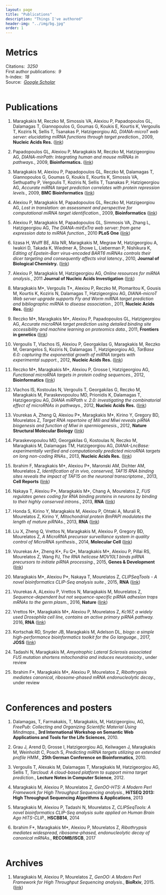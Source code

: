 ```yaml
---
layout: page
title: "Publications"
description: "Things I've authored"
header-img: "../img/bg.jpg"
order: 1
---
```


# Metrics
Citations: &nbsp;*3250*  
First author publications: &nbsp;*9*  
h-index: &nbsp;*18*   
Source: &nbsp;*[Google Scholar](https://scholar.google.com/citations?user=F3yZjVMAAAAJ)*
<br><br>

# Publications
1.  Maragkakis M, Reczko M, Simossis VA, Alexiou P, Papadopoulos GL, Dalamagas
T, Giannopoulos G, Goumas G, Koukis E, Kourtis K, Vergoulis T, Koziris N,
Sellis T, Tsanakas P, Hatzigeorgiou AG, *DIANA-microT web server: elucidating
miRNA functions through target prediction.*, 2009, **Nucleic Acids Res.**
([link](http://nar.oxfordjournals.org/content/37/suppl_2/W273.abstract))

1.  Papadopoulos GL, Alexiou P, Maragkakis M, Reczko M, Hatzigeorgiou AG,
*DIANA-mirPath: Integrating human and mouse miRNAs in pathways.*, 2009,
**Bioinformatics.**
([link](http://bioinformatics.oxfordjournals.org/content/25/15/1991.abstract))

1.  Maragkakis M, Alexiou P, Papadopoulos GL, Reczko M, Dalamagas T,
Giannopoulos G, Goumas G, Koukis E, Kourtis K, Simossis VA, Sethupathy P,
Vergoulis T, Koziris N, Sellis T, Tsanakas P, Hatzigeorgiou AG, *Accurate
miRNA target prediction correlates with protein repression levels.*, 2009, **BMC
Bioinformatics**
([link](http://bmcbioinformatics.biomedcentral.com/articles/10.1186/1471-2105-10-295))

1.  Alexiou P, Maragkakis M, Papadopoulos GL, Reczko M, Hatzigeorgiou AG,
*Lost in translation: an assessment and perspective for computational miRNA
target identification.*, 2009, **Bioinformatics**
([link](http://bioinformatics.oxfordjournals.org/content/25/23/3049.abstract))

1.  Alexiou P, Maragkakis M, Papadopoulos GL, Simmosis VA, Zhang L,
Hatzigeorgiou AG, *The DIANA-mirExTra web server: from gene expression data
to miRNA function.*, 2010 **PLoS One**
([link](http://journals.plos.org/plosone/article?id=10.1371/journal.pone.0009171))

1.  Iizasa H, Wulff BE, Alla NR, Maragkakis M, Megraw M, Hatzigeorgiou A,
Iwakiri D, Takada K, Wiedmer A, Showe L, Lieberman P, Nishikura K, *Editing
of Epstein-Barr virus-encoded BART6 miRNAs controls their dicer targeting and
consequently affects viral latency.*, 2010, **Journal of Biological Chemistry.**
([link](http://www.jbc.org/content/285/43/33358.abstract))

1.  Alexiou P, Maragkakis M, Hatzigeorgiou AG, *Online resources for miRNA
analysis.*, 2011 **Journal of Nucleic Acids Investigation**
([link](http://www.pagepress.org/journals/index.php/jnai/article/view/jnai.2011.e4))

1.  Maragkakis M\*, Vergoulis T\*, Alexiou P, Reczko M, Plomaritou K, Gousis M,
Kourtis K, Koziris N, Dalamagas T, Hatzigeorgiou AG, *DIANA-microT Web server
upgrade supports Fly and Worm miRNA target prediction and bibliographic miRNA
to disease association.*, 2011, **Nucleic Acids Res.**
([link](http://nar.oxfordjournals.org/content/39/suppl_2/W145.abstract))

1.  Reczko M\*, Maragkakis M\*, Alexiou P, Papadopoulos GL, Hatzigeorgiou AG,
*Accurate microRNA target prediction using detailed binding site accessibility
and machine learning on proteomics data.*, 2011, **Frontiers in genetics**
([link](http://journal.frontiersin.org/article/10.3389/fgene.2011.00103/abstract))

1.  Vergoulis T, Vlachos IS, Alexiou P, Georgakilas G, Maragkakis M, Reczko M,
Gerangelos S, Koziris N, Dalamagas T, Hatzigeorgiou AG, *TarBase 6.0:
capturing the exponential growth of miRNA targets with experimental support.*,
 2012, **Nucleic Acids Res.**
([link](http://nar.oxfordjournals.org/content/40/D1/D222.abstract))

1.  Reczko M\*, Maragkakis M\*, Alexiou P, Grosse I, Hatzigeorgiou AG, *Functional
microRNA targets in protein coding sequences.*, 2012, **Bioinformatics**
([link](http://bioinformatics.oxfordjournals.org/content/28/6/771.abstract))

1.  Vlachos IS, Kostoulas N, Vergoulis T, Georgakilas G, Reczko M, Maragkakis
M, Paraskevopoulou MD, Prionidis K, Dalamagas T, Hatzigeorgiou AG, *DIANA
miRPath v. 2.0: investigating the combinatorial effect of microRNAs in
pathways.*, 2012, **Nucleic Acids Res.**
([link](http://nar.oxfordjournals.org/content/40/W1/W498.abstract))

1.  Vourekas A, Zheng Q, Alexiou P\*, Maragkakis M\*, Kirino Y, Gregory BD,
Mourelatos Z, *Target RNA repertoire of Mili and Miwi reveals piRNA
biogenesis and function of Miwi in spermiogenesis.*, 2012, **Nature Structural Molecular Biology**
([link](http://www.nature.com/nsmb/journal/v19/n8/full/nsmb.2347.html))

1.  Paraskevopoulou MD, Georgakilas G, Kostoulas N, Reczko M, Maragkakis M,
Dalamagas TM, Hatzigeorgiou AG, *DIANA-LncBase: experimentally verified and
computationally predicted microRNA targets on long non-coding RNAs.*, 2013,
**Nucleic Acids Res.**
([link](http://nar.oxfordjournals.org/content/41/D1/D239.abstract))

1.  Ibrahim F, Maragkakis M\*, Alexiou P\*, Maronski AM, Dichter AM, Mourelatos Z,
*Identification of in vivo, conserved, TAF15 RNA binding sites reveals the
impact of TAF15 on the neuronal transcriptome.*, 2013, **Cell Reports**
([link](http://www.cell.com/cell-reports/abstract/S2211-1247(13)00028-4))

1.  Nakaya T, Alexiou P\*, Maragkakis M\*, Chang A, Mourelatos Z, *FUS regulates
genes coding for RNA binding proteins in neurons by binding to their highly
conserved introns.*, 2013, **RNA**
([link](http://rnajournal.cshlp.org/content/19/4/498.abstract))

1.  Honda S, Kirino Y, Maragkakis M, Alexiou P, Ohtaki A, Murali R, Mourelatos
Z, Kirino Y, *Mitochondrial protein BmPAPI modulates the length of mature
piRNAs.*, 2013, **RNA**
([link](http://rnajournal.cshlp.org/content/19/10/1405.abstract))

1.  Liu X, Zheng Q, Vrettos N, Maragkakis M, Alexiou P, Gregory BD, Mourelatos
Z, *A MicroRNA precursor surveillance system in quality control of MicroRNA
synthesis.*, 2014, **Molecular Cell**
([link](http://www.cell.com/molecular-cell/abstract/S1097-2765(14)00610-8))

1.  Vourekas A\*, Zheng K\*, Fu Q\*, Maragkakis M\*, Alexiou P, Pillai RS,
Mourelatos Z, Wang PJ, *The RNA helicase MOV10L1 binds piRNA precursors to
initiate piRNA processing.*, 2015, **Genes & Development**
([link](http://genesdev.cshlp.org/content/early/2015/03/10/gad.254631.114))

1.  Maragkakis M\*, Alexiou P\*, Nakaya T, Mourelatos Z, *CLIPSeqTools - A novel
bioinformatics CLIP-Seq analysis suite.*, 2015, **RNA**
([link](http://rnajournal.cshlp.org/content/early/2015/11/17/rna.052167.115))

1.  Vourekas A, ALexiou P, Vrettos N, Maragkakis M, Mourelatos Z,
*Sequence-dependent but not sequence-specific piRNA adhesion traps mRNAs to
the germ plasm.*, 2016, **Nature**
([link](http://www.nature.com/nature/journal/v531/n7594/full/nature17150.html))

1. Vrettos N\*, Maragkakis M\*, Alexiou P, Mourelatos Z, *Kc167, a widely used
Drosophila cell line, contains an active primary piRNA pathway.* 2016, **RNA**
([link](http://rnajournal.cshlp.org/content/early/2016/10/27/rna.059139.116.abstract))

1. Kortschak RD, Snyder JB, Maragkakis M, Adelson DL, *bíogo: a simple
high-performance bioinformatics toolkit for the Go language.*, 2017, **JOSS**
([link](http://joss.theoj.org/papers/10.21105/joss.00167))

1. Tadashi N, Maragkakis M, *Amyotrophic Lateral Sclerosis associated FUS
mutation shortens mitochondria and induces neurotoxicity.*, under review

1. Ibrahim F\*, Maragkakis M\*, Alexiou P, Mourelatos Z, *Ribothrypsis
mediates canonical, ribosome-phased mRNA endonucleolytic decay.*, under review
<br><br>


# Conferences and posters
1. Dalamagas, T, Farmakakis, T, Maragkakis, M, Hatzigeorgiou, AG, *FreePub:
Collecting and Organizing Scientific Material Using Mindmaps.*, **3rd
International Workshop on Semantic Web Applications and Tools for the Life
Sciences**, 2010.

1. Grau J, Arend D, Grosse I, Hatzigeorgiou AG, Keilwagen J, Maragkakis M,
Weinholdt C, Posch S, *Predicting miRNA targets utilizing an extended profile
HMM.*, **25th German Conference on Bioinformatics**, 2010.

1. Vergoulis T, Alexakis M, Dalamagas T, Maragkakis M, Hatzigeorgiou AG,
Sellis T, *Tarcloud: A cloud-based platform to support mirna target
prediction.*, **Lecture Notes in Computer Science**, 2012.

1. Maragkakis M, Alexiou P, Mourelatos Z, *GenOO-HTS: A Modern Perl Framework
for High Throughput Sequencing analysis.*, **HiTSEQ 2013: High Throughput
Sequencing Algorithms & Applications**, 2013

1. Maragkakis M, Alexiou P, Tadashi N, Mourelatos Z, *CLIPSeqTools: A novel
bioinformatics CLIP-Seq analysis suite applied on Human Brain Ago HITS-CLIP.*,
**HSCBB14**, 2014

1. Ibrahim F\*, Maragkakis M\*, Alexiou P, Mourelatos Z,
*Ribothrypsis mediates widespread, ribosome-phased, endonucleolytic decay of
canonical mRNAs.*, **RECOMB/ISCB**, 2017
<br><br>

# Archives
1.  Maragkakis M, Alexiou P, Mourelatos Z, *GenOO: A Modern Perl Framework
for High Throughput Sequencing analysis.*, **BioRxiv**, 2015.
([link](http://biorxiv.org/content/early/2015/11/03/019265))
